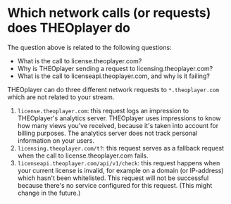 # Which network calls (or requests) does THEOplayer do

The question above is related to the following questions:

- What is the call to license.theoplayer.com?
- Why is THEOplayer sending a request to licensing.theoplayer.com?
- What is the call to licenseapi.theoplayer.com, and why is it failing?

THEOplayer can do three different network requests to `*.theoplayer.com` which are not related to your stream.

1. `license.theoplayer.com`: this request logs an impression to THEOplayer's analytics server. THEOplayer uses impressions to know how many views you've received, because it's taken into account for billing purposes. The analytics server does not track personal information on your users.
2. `licensing.theoplayer.com/t?`: this request serves as a fallback request when the call to license.theoplayer.com fails.
3. `licenseapi.theoplayer.com/api/v1/check`: this request happens when your current license is invalid, for example on a domain (or IP-address) which hasn't been whitelisted. This request will not be successful because there's no service configured for this request. (This might change in the future.)
